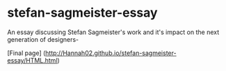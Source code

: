 # stefan-sagmeister-essay
An essay discussing Stefan Sagmeister's work and it's impact on the next generation of designers-

[Final page] (http://Hannah02.github.io/stefan-sagmeister-essay/HTML.html)
